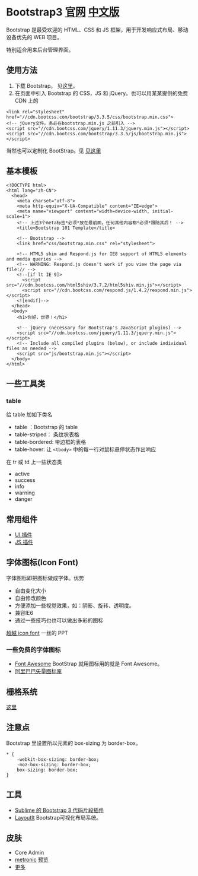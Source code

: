 # Bootstrap3 [官网](http://getbootstrap.com/) [中文版](http://v3.bootcss.com/)
Bootstrap 是最受欢迎的 HTML、CSS 和 JS 框架，用于开发响应式布局、移动设备优先的 WEB 项目。

特别适合用来后台管理界面。

## 使用方法
1. 下载 Bootstrap。 见[这里](http://v3.bootcss.com/getting-started/)。
1. 在页面中引入 Bootstrap 的 CSS，JS 和 jQuery。也可以用某某提供的免费 CDN 上的

```
<link rel="stylesheet" href="//cdn.bootcss.com/bootstrap/3.3.5/css/bootstrap.min.css">
<!-- jQuery文件。务必在bootstrap.min.js 之前引入 -->
<script src="//cdn.bootcss.com/jquery/1.11.3/jquery.min.js"></script>
<script src="//cdn.bootcss.com/bootstrap/3.3.5/js/bootstrap.min.js"></script>
```

当然也可以定制化 BootStrap。见 [见这里](http://v3.bootcss.com/customize/)

## 基本模板
```
<!DOCTYPE html>
<html lang="zh-CN">
  <head>
    <meta charset="utf-8">
    <meta http-equiv="X-UA-Compatible" content="IE=edge">
    <meta name="viewport" content="width=device-width, initial-scale=1">
    <!-- 上述3个meta标签*必须*放在最前面，任何其他内容都*必须*跟随其后！ -->
    <title>Bootstrap 101 Template</title>

    <!-- Bootstrap -->
    <link href="css/bootstrap.min.css" rel="stylesheet">

    <!-- HTML5 shim and Respond.js for IE8 support of HTML5 elements and media queries -->
    <!-- WARNING: Respond.js doesn't work if you view the page via file:// -->
    <!--[if lt IE 9]>
      <script src="//cdn.bootcss.com/html5shiv/3.7.2/html5shiv.min.js"></script>
      <script src="//cdn.bootcss.com/respond.js/1.4.2/respond.min.js"></script>
    <![endif]-->
  </head>
  <body>
    <h1>你好，世界！</h1>

    <!-- jQuery (necessary for Bootstrap's JavaScript plugins) -->
    <script src="//cdn.bootcss.com/jquery/1.11.3/jquery.min.js"></script>
    <!-- Include all compiled plugins (below), or include individual files as needed -->
    <script src="js/bootstrap.min.js"></script>
  </body>
</html>
```

## 一些工具类
### table
给 table 加如下类名
* table ：Bootstrap 的 table
* table-striped： 条纹状表格
* table-bordered: 带边框的表格
* table-hover: 让 `<tbody>` 中的每一行对鼠标悬停状态作出响应

在 tr 或 td 上一些状态类
* active
* success
* info
* warning
* danger

## 常用组件
* [UI 插件](http://v3.bootcss.com/components/)
* [JS 插件](http://v3.bootcss.com/javascript/)

## 字体图标(Icon Font)
字体图标即把图标做成字体。优势  
* 自由变化大小
* 自由修改颜色
* 方便添加一些视觉效果，如：阴影、旋转、透明度。
* 兼容IE6
* 通过一些技巧也也可以做出多彩的图标

[超越 icon font](http://yisibl.github.io/share/exceed-icon-font-sh.html#/) 一丝的 PPT

### 一些免费的字体图标
* [Font Awesome](http://fontawesome.io/) BootStrap 就用图标用的就是 Font Awesome。
* [阿里巴巴矢量图标库](http://www.iconfont.cn/)

## 栅格系统
[这里](http://v3.bootcss.com/css/#grid-options)

## 注意点
Bootstrap 里设置所以元素的 box-sizing 为 border-box。
```
* {
    -webkit-box-sizing: border-box;
    -moz-box-sizing: border-box;
    box-sizing: border-box;
}
```

## 工具
* [Sublime 的 Bootstrap 3 代码片段插件](https://github.com/JasonMortonNZ/bs3-sublime-plugin)
* [LayoutIt](http://www.layoutit.com/) Bootstrap可视化布局系统。

## 皮肤
* Core Admin
* [metronic](http://keenthemes.com/preview/metronic/) [预览](http://www.yyyweb.com/demo/metronic-bootstrap/index.html)
* [更多](https://www.awesomes.cn/subject/admins?page=1)

